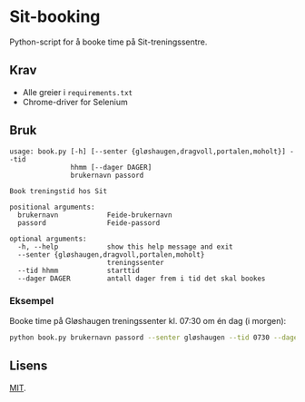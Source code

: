 # Sit-booking

Python-script for å booke time på Sit-treningssentre.

## Krav

- Alle greier i `requirements.txt`
- Chrome-driver for Selenium

## Bruk

```
usage: book.py [-h] [--senter {gløshaugen,dragvoll,portalen,moholt}] --tid
               hhmm [--dager DAGER]
               brukernavn passord

Book treningstid hos Sit

positional arguments:
  brukernavn            Feide-brukernavn
  passord               Feide-passord

optional arguments:
  -h, --help            show this help message and exit
  --senter {gløshaugen,dragvoll,portalen,moholt}
                        treningssenter
  --tid hhmm            starttid
  --dager DAGER         antall dager frem i tid det skal bookes
```

### Eksempel

Booke time på Gløshaugen treningssenter kl. 07:30 om én dag (i morgen):
```sh
python book.py brukernavn passord --senter gløshaugen --tid 0730 --dager 1
```

## Lisens

[MIT](LICENSE).